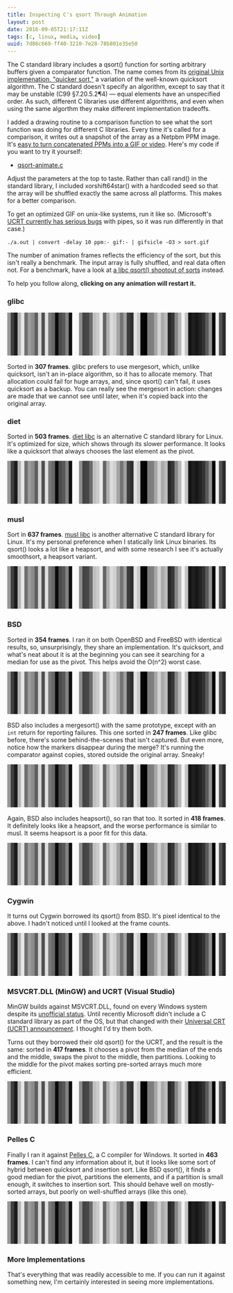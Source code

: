 ```yaml
---
title: Inspecting C's qsort Through Animation
layout: post
date: 2016-09-05T21:17:11Z
tags: [c, linux, media, video]
uuid: 7d86c669-ff40-3210-7e28-78b801e35e50
---
```


The C standard library includes a qsort() function for sorting
arbitrary buffers given a comparator function. The name comes from its
[original Unix implemenation, "quicker sort,"][name] a variation of
the well-known quicksort algorithm. The C standard doesn't specify an
algorithm, except to say that it may be unstable (C99 §7.20.5.2¶4) —
equal elements have an unspecified order. As such, different C
libraries use different algorithms, and even when using the same
algorthm they make different implementation tradeoffs.

I added a drawing routine to a comparison function to see what the
sort function was doing for different C libraries. Every time it's
called for a comparison, it writes out a snapshot of the array as a
Netpbm PPM image. It's [easy to turn concatenated PPMs into a GIF or
video][poor]. Here's my code if you want to try it yourself:

* [qsort-animate.c][source]

Adjust the parameters at the top to taste. Rather than call rand() in
the standard library, I included xorshift64star() with a hardcoded
seed so that the array will be shuffled exactly the same across all
platforms. This makes for a better comparison.

To get an optimized GIF on unix-like systems, run it like so.
(Microsoft's [UCRT currently has serious bugs][bug] with pipes, so it
was run differently in that case.)

    ./a.out | convert -delay 10 ppm:- gif:- | gifsicle -O3 > sort.gif

The number of animation frames reflects the efficiency of the sort,
but this isn't really a benchmark. The input array is fully shuffled,
and real data often not. For a benchmark, have a look at [a libc
qsort() shootout of sorts][shootout] instead.

To help you follow along, **clicking on any animation will restart it.**

### glibc

<img class="resetable" onclick="gifreset(this)" src="/img/qsort/glibc.gif" alt="" title="glibc"/>

Sorted in **307 frames**. glibc prefers to use mergesort, which,
unlike quicksort, isn't an in-place algorithm, so it has to allocate
memory. That allocation could fail for huge arrays, and, since qsort()
can't fail, it uses quicksort as a backup. You can really see the
mergesort in action: changes are made that we cannot see until later,
when it's copied back into the original array.

### diet

Sorted in **503 frames**. [diet libc][diet] is an alternative C
standard library for Linux. It's optimized for size, which shows
through its slower performance. It looks like a quicksort that always
chooses the last element as the pivot.

<img class="resetable" onclick="gifreset(this)" src="/img/qsort/diet.gif" alt="" title="diet"/>

### musl

Sort in **637 frames**. [musl libc][musl] is another alternative C
standard library for Linux. It's my personal preference when I
statically link Linux binaries. Its qsort() looks a lot like a
heapsort, and with some research I see it's actually smoothsort, a
heapsort variant.

<img class="resetable" onclick="gifreset(this)" src="/img/qsort/musl.gif" alt="" title="musl"/>

### BSD

Sorted in **354 frames**. I ran it on both OpenBSD and FreeBSD with
identical results, so, unsurprisingly, they share an implementation.
It's quicksort, and what's neat about it is at the beginning you can
see it searching for a median for use as the pivot. This helps avoid
the O(n^2) worst case.

<img class="resetable" onclick="gifreset(this)" src="/img/qsort/bsd-qsort.gif" alt="" title="BSD qsort"/>

BSD also includes a mergesort() with the same prototype, except with
an `int` return for reporting failures. This one sorted in **247
frames**. Like glibc before, there's some behind-the-scenes that isn't
captured. But even more, notice how the markers disappear during the
merge? It's running the comparator against copies, stored outside the
original array. Sneaky!

<img class="resetable" onclick="gifreset(this)" src="/img/qsort/bsd-mergesort.gif" alt="" title="BSD mergesort"/>

Again, BSD also includes heapsort(), so ran that too. It sorted in
**418 frames**. It definitely looks like a heapsort, and the worse
performance is similar to musl. It seems heapsort is a poor fit for
this data.

<img class="resetable" onclick="gifreset(this)" src="/img/qsort/bsd-heapsort.gif" alt="" title="BSD heapsort"/>

### Cygwin

It turns out Cygwin borrowed its qsort() from BSD. It's pixel
identical to the above. I hadn't noticed until I looked at the frame
counts.

<img class="resetable" onclick="gifreset(this)" src="/img/qsort/cygwin.gif" alt="" title="Cygwin (BSD)"/>

### MSVCRT.DLL (MinGW) and UCRT (Visual Studio)

MinGW builds against MSVCRT.DLL, found on every Windows system despite
its [unofficial status][msvcrt]. Until recently Microsoft didn't
include a C standard library as part of the OS, but that changed with
their [Universal CRT (UCRT) announcement][ucrt]. I thought I'd try
them both.

Turns out they borrowed their old qsort() for the UCRT, and the result
is the same: sorted in **417 frames**. It chooses a pivot from the
median of the ends and the middle, swaps the pivot to the middle, then
partitions. Looking to the middle for the pivot makes sorting
pre-sorted arrays much more efficient.

<img class="resetable" onclick="gifreset(this)" src="/img/qsort/ucrt.gif" alt="" title="Microsoft UCRT"/>

### Pelles C

Finally I ran it against [Pelles C][pellesc], a C compiler for
Windows. It sorted in **463 frames**. I can't find any information
about it, but it looks like some sort of hybrid between quicksort and
insertion sort. Like BSD qsort(), it finds a good median for the
pivot, partitions the elements, and if a partition is small enough, it
switches to insertion sort. This should behave well on mostly-sorted
arrays, but poorly on well-shuffled arrays (like this one).

<img class="resetable" onclick="gifreset(this)" src="/img/qsort/pellesc.gif" alt=""/>

### More Implementations

That's everything that was readily accessible to me. If you can run it
against something new, I'm certainly interested in seeing more
implementations.


<script type="text/javascript">
function gifreset(img) {
    var src = img.src;
    img.src = "";
    img.src = src;
};
</script>


[source]: /download/qsort-animate.c
[name]: http://citeseer.ist.psu.edu/viewdoc/summary?doi=10.1.1.14.8162
[shootout]: http://calmerthanyouare.org/2013/05/31/qsort-shootout.html
[poor]: /blog/2011/11/28/
[bug]: http://radiance-online.org:82/pipermail/radiance-dev/2016-March/001578.html
[diet]: https://www.fefe.de/dietlibc/
[musl]: https://www.musl-libc.org/
[ucrt]: https://blogs.msdn.microsoft.com/vcblog/2015/03/03/introducing-the-universal-crt/
[msvcrt]: https://blogs.msdn.microsoft.com/oldnewthing/20140411-00/?p=1273
[pellesc]: http://www.smorgasbordet.com/pellesc/
